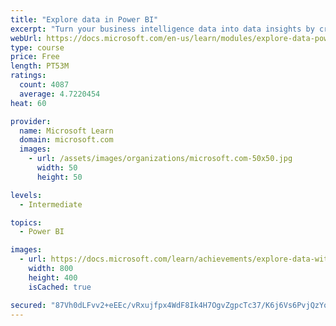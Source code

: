 ```yaml
---
title: "Explore data in Power BI"
excerpt: "Turn your business intelligence data into data insights by creating and configuring Power BI dashboards."
webUrl: https://docs.microsoft.com/en-us/learn/modules/explore-data-power-bi/
type: course
price: Free
length: PT53M
ratings:
  count: 4087
  average: 4.7220454
heat: 60

provider:
  name: Microsoft Learn
  domain: microsoft.com
  images:
    - url: /assets/images/organizations/microsoft.com-50x50.jpg
      width: 50
      height: 50

levels:
  - Intermediate

topics:
  - Power BI

images:
  - url: https://docs.microsoft.com/learn/achievements/explore-data-with-power-bi-desktop-social.png
    width: 800
    height: 400
    isCached: true

secured: "87Vh0dLFvv2+eEEc/vRxujfpx4WdF8Ik4H7OgvZgpcTc37/K6j6Vs6PvjQzYo4arpmC0hSfrEZQGQwqM+GeUpEyoFUm2pX4iIWs27EpUuimZoZf+mZrXj+oRvYhsTHOO0vyG9WMA/79QGtQaN87oYBH83hEAk+rYW1uLi1zUujWDPVbQEuSz1aAY+1odY7RNCVIyvgnQFZwGr7UfAUeigoDXwvUh4sH8fwgNBTrAl1KFk+0VBSNdPB8ydzxpQq1MUBtLdMI26T00wwnXD9HnQ8wuqm3oXdsIz5rM+xmKW0OtLkDwcsOSqG8i8oQWzOgiIN4PI7UvR+bbT0wQKlwFBvoJIFLORWLhYgeXaUBXPx2K1BhtGJkHje1mkJhHAtbjVmVDXui55t950HeELMqJhzr+ARZI7Wp5U6P0nFSEOIU=;Hx6TjEksRzotrmfF+Vi+1w=="
---
```



